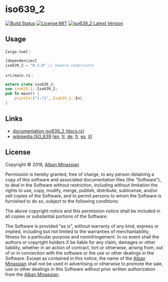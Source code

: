 # iso639_2 #

[![Build Status](https://travis-ci.org/AlbanMinassian/iso639.svg?branch=master)](https://travis-ci.org/AlbanMinassian/iso639)
[![License:MIT](https://img.shields.io/badge/License-MIT-yellow.svg)](https://opensource.org/licenses/MIT)
[![iso639_2 Latest Version](https://img.shields.io/crates/v/iso639_2.svg)](https://crates.io/crates/iso639_2)


## Usage ##

``Cargo.toml`` :

```rust
[dependencies]
iso639_2 = "0.1.9" // beware underscore
```

``src/main.rs`` :

```rust
extern crate iso639_2;
use iso639_2::Iso639_2;
pub fn main() {
    println!("{:?}", Iso639_2::En)
}
```

## Links ##

- [documentation iso639_2 (docs.rs)](https://docs.rs/iso639_2)
- [wikipedia ISO_639](https://en.wikipedia.org/wiki/ISO_639) [[en](https://en.wikipedia.org/wiki/ISO_639), [fr](https://fr.wikipedia.org/wiki/ISO_639), [de](https://de.wikipedia.org/wiki/ISO_639), [fr](https://fr.wikipedia.org/wiki/ISO_639), [es](https://es.wikipedia.org/wiki/ISO_639), [it](https://it.wikipedia.org/wiki/ISO_639)]

## License ##

Copyright © 2018, [Alban Minassian](https://github.com/AlbanMinassian)

Permission is hereby granted, free of charge, to any person obtaining a copy of this software and associated documentation files (the “Software”), to deal in the Software without restriction, including without limitation the rights to use, copy, modify, merge, publish, distribute, sublicense, and/or sell copies of the Software, and to permit persons to whom the Software is furnished to do so, subject to the following conditions:

The above copyright notice and this permission notice shall be included in all copies or substantial portions of the Software.

The Software is provided “as is”, without warranty of any kind, express or implied, including but not limited to the warranties of merchantability, fitness for a particular purpose and noninfringement. In no event shall the authors or copyright holders X be liable for any claim, damages or other liability, whether in an action of contract, tort or otherwise, arising from, out of or in connection with the software or the use or other dealings in the Software.
Except as contained in this notice, the name of the [Alban Minassian](https://github.com/AlbanMinassian) shall not be used in advertising or otherwise to promote the sale, use or other dealings in this Software without prior written authorization from the [Alban Minassian](https://github.com/AlbanMinassian).
